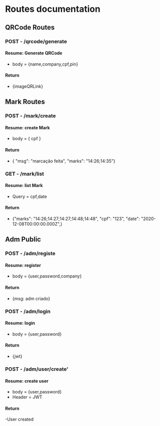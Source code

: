 # Routes documentation

## QRCode Routes

### POST - /qrcode/generate 
#### Resume: Generate QRCode
- body =
    {name,company,cpf,pin} 
#### Return 
 - {imageQRLink}

## Mark Routes

### POST - /mark/create
#### Resume: create Mark
- body = { cpf }
#### Return 
- { "msg": "marcação feita", "marks": "14:26;14:35"}

### GET - /mark/list
#### Resume: list Mark
- Query = cpf,date
#### Return 
- {"marks": "14:26;14:27;14:27;14:48;14:48",
  "cpf": "123",
  "date": "2020-12-08T00:00:00.000Z",}


## Adm Public

### POST - /adm/registe
#### Resume: register
- body =
    {user,password,company}
#### Return 
 - {msg: adm criado}


### POST - /adm/login
#### Resume: login
- body =
    {user,password}
#### Return 
 - {jwt}



### POST - /adm/user/create'
#### Resume: create user
- body =
    {user,password}
- Header = JWT
#### Return 
-User created

